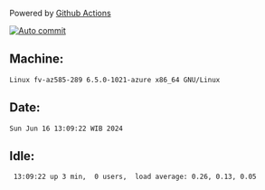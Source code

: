 Powered by [Github Actions](https://github.com/features/actions)

[![Auto commit](https://github.com/hiage/workstation/workflows/Auto%20commit/badge.svg)](https://github.com/hiage/workstation/actions?query=workflow%3A%22Auto+commit%22)

## Machine:
```
Linux fv-az585-289 6.5.0-1021-azure x86_64 GNU/Linux
```
## Date:
```
Sun Jun 16 13:09:22 WIB 2024
```
## Idle:
```
 13:09:22 up 3 min,  0 users,  load average: 0.26, 0.13, 0.05
```
